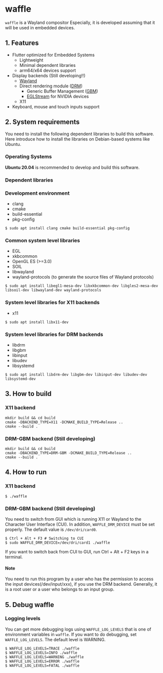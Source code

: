 # waffle

`waffle` is a Wayland compositor Especially, it is developed assuming that it will be used in embedded devices.

## 1. Features

- Flutter optimized for Embedded Systems
  - Lightweight
  - Minimal dependent libraries
  - arm64/x64 devices support
- Display backends  (Still developing!!)
  - [Wayland](https://wayland.freedesktop.org/)
  - Direct rendering module ([DRM](https://en.wikipedia.org/wiki/Direct_Rendering_Manager))
    - Generic Buffer Management ([GBM](https://en.wikipedia.org/wiki/Mesa_(computer_graphics)))
    - [EGLStream](https://docs.nvidia.com/drive/drive_os_5.1.6.1L/nvvib_docs/index.html#page/DRIVE_OS_Linux_SDK_Development_Guide/Graphics/graphics_eglstream_user_guide.html) for NVIDIA devices
  - X11
- Keyboard, mouse and touch inputs support

## 2. System requirements
You need to install the following dependent libraries to build this software. Here introduce how to install the libraries on Debian-based systems like Ubuntu.

### Operating Systems
**Ubuntu 20.04** is recommended to develop and build this software.

### Dependent libraries

### Development environment
- clang
- cmake
- build-essential
- pkg-config

```Shell
$ sudo apt install clang cmake build-essential pkg-config
```

### Common system level libraries
- EGL
- xkbcommon
- OpenGL ES (>=3.0)
- SOIL
- libwayland
- wayland-protocols (to generate the source files of Wayland protocols)

```Shell
$ sudo apt install libegl1-mesa-dev libxkbcommon-dev libgles2-mesa-dev libsoil-dev libwayland-dev wayland-protocols
```

### System level libraries for X11 backends
- x11

```Shell
$ sudo apt install libx11-dev
```

### System level libraries for DRM backends
- libdrm
- libgbm
- libinput
- libudev
- libsystemd

```Shell
$ sudo apt install libdrm-dev libgbm-dev libinput-dev libudev-dev libsystemd-dev
```

## 3. How to build

### X11 backend

```Shell
mkdir build && cd build
cmake -DBACKEND_TYPE=X11 -DCMAKE_BUILD_TYPE=Release ..
cmake --build .
```

### DRM-GBM backend (Still developing)

```Shell
mkdir build && cd build
cmake -DBACKEND_TYPE=DRM-GBM -DCMAKE_BUILD_TYPE=Release ..
cmake --build .
```

## 4. How to run

### X11 backend

```Shell
$ ./waffle
```

### DRM-GBM backend (Still developing)

You need to switch from GUI which is running X11 or Wayland to the Character User Interface (CUI). In addition, `WAFFLE_DRM_DEVICE` must be set properly. The default value is `/dev/dri/card0`.

```Shell
$ Ctrl + Alt + F3 # Switching to CUI
$ sudo WAFFLE_DRM_DEVICE=/dev/dri/card1 ./waffle
```

If you want to switch back from CUI to GUI, run Ctrl + Alt + F2 keys in a terminal.

#### Note

You need to run this program by a user who has the permission to access the input devices(/dev/input/xxx), if you use the DRM backend. Generally, it is a root user or a user who belongs to an input group.

## 5. Debug waffle

### Logging levels

You can get more debugging logs using `WAFFLE_LOG_LEVELS` that is one of environment variables in `waffle`. If you want to do debugging, set `WAFFLE_LOG_LEVELS`. The default level is WARNING.

```Shell
$ WAFFLE_LOG_LEVELS=TRACE ./waffle
$ WAFFLE_LOG_LEVELS=INFO ./waffle
$ WAFFLE_LOG_LEVELS=WARNING ./waffle
$ WAFFLE_LOG_LEVELS=ERROR ./waffle
$ WAFFLE_LOG_LEVELS=FATAL ./waffle
```
